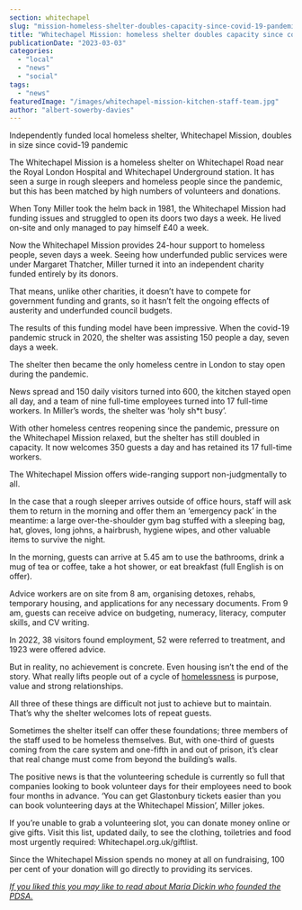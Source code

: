 ```yaml
---
section: whitechapel
slug: "mission-homeless-shelter-doubles-capacity-since-covid-19-pandemic"
title: "Whitechapel Mission: homeless shelter doubles capacity since covid-19 pandemic"
publicationDate: "2023-03-03"
categories: 
  - "local"
  - "news"
  - "social"
tags: 
  - "news"
featuredImage: "/images/whitechapel-mission-kitchen-staff-team.jpg"
author: "albert-sowerby-davies"
---
```


Independently funded local homeless shelter, Whitechapel Mission, doubles in size since covid-19 pandemic

The Whitechapel Mission is a homeless shelter on Whitechapel Road near the Royal London Hospital and Whitechapel Underground station. It has seen a surge in rough sleepers and homeless people since the pandemic, but this has been matched by high numbers of volunteers and donations.

When Tony Miller took the helm back in 1981, the Whitechapel Mission had funding issues and struggled to open its doors two days a week. He lived on-site and only managed to pay himself £40 a week. 

Now the Whitechapel Mission provides 24-hour support to homeless people, seven days a week. Seeing how underfunded public services were under Margaret Thatcher, Miller turned it into an independent charity funded entirely by its donors. 

That means, unlike other charities, it doesn’t have to compete for government funding and grants, so it hasn’t felt the ongoing effects of austerity and underfunded council budgets.

The results of this funding model have been impressive. When the covid-19 pandemic struck in 2020, the shelter was assisting 150 people a day, seven days a week. 

The shelter then became the only homeless centre in London to stay open during the pandemic.

News spread and 150 daily visitors turned into 600, the kitchen stayed open all day, and a team of nine full-time employees turned into 17 full-time workers. In Miller’s words, the shelter was ‘holy sh\*t busy’.

With other homeless centres reopening since the pandemic, pressure on the Whitechapel Mission relaxed, but the shelter has still doubled in capacity. It now welcomes 350 guests a day and has retained its 17 full-time workers. 

The Whitechapel Mission offers wide-ranging support non-judgmentally to all. 

In the case that a rough sleeper arrives outside of office hours, staff will ask them to return in the morning and offer them an ‘emergency pack’ in the meantime: a large over-the-shoulder gym bag stuffed with a sleeping bag, hat, gloves, long johns, a hairbrush, hygiene wipes, and other valuable items to survive the night. 

In the morning, guests can arrive at 5.45 am to use the bathrooms, drink a mug of tea or coffee, take a hot shower, or eat breakfast (full English is on offer). 

Advice workers are on site from 8 am, organising detoxes, rehabs, temporary housing, and applications for any necessary documents. From 9 am, guests can receive advice on budgeting, numeracy, literacy, computer skills, and CV writing. 

In 2022, 38 visitors found employment, 52 were referred to treatment, and 1923 were offered advice.

But in reality, no achievement is concrete. Even housing isn’t the end of the story. What really lifts people out of a cycle of [homelessness](https://homeless.org.uk/) is purpose, value and strong relationships. 

All three of these things are difficult not just to achieve but to maintain. That’s why the shelter welcomes lots of repeat guests. 

Sometimes the shelter itself can offer these foundations; three members of the staff used to be homeless themselves. But, with one-third of guests coming from the care system and one-fifth in and out of prison, it’s clear that real change must come from beyond the building’s walls.

The positive news is that the volunteering schedule is currently so full that companies looking to book volunteer days for their employees need to book four months in advance. ‘You can get Glastonbury tickets easier than you can book volunteering days at the Whitechapel Mission’, Miller jokes.

If you’re unable to grab a volunteering slot, you can donate money online or give gifts. Visit this list, updated daily, to see the clothing, toiletries and food most urgently required: Whitechapel.org.uk/giftlist. 

Since the Whitechapel Mission spends no money at all on fundraising, 100 per cent of your donation will go directly to providing its services.

[_If you liked this you may like to read about Maria Dickin who founded the PDSA._](https://whitechapellondon.co.uk/maria-dickin-pdsa-animal-charity-history/)
